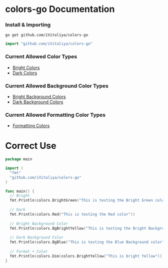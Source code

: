 # colors-go Documentation
### Install & Importing
`go get github.com/iVitaliya/colors-go`
```go
import "github.com/iVitaliya/colors-go"
```

### Current Allowed Color Types
* [Bright Colors](https://github.com/iVitaliya/colors-go/blob/main/docs/BrightColors.md)
* [Dark Colors](https://github.com/iVitaliya/colors-go/blob/main/docs/DarkColors.md)

### Current Allowed Background Color Types
* [Bright Background Colors](https://github.com/iVitaliya/colors-go/blob/main/docs/BrightBGColors.md)
* [Dark Background Colors](https://github.com/iVitaliya/colors-go/blob/main/docs/DarkBGColors.md)

### Current Allowed Formatting Color Types
* [Formatting Colors](https://github.com/iVitaliya/colors-go/blob/main/docs/FormatColors.md)

# Correct Use
```go
package main

import (
  "fmt"
  "github.com/iVitaliya/colors-go"
)

func main() {
  // Bright
  fmt.Println(colors.BrightGreen("This is testing the Bright Green color"))
  
  // Dark
  fmt.Println(colors.Red("This is testing the Red color"))
  
  // Bright Background Color
  fmt.Println(colors.BgBrightYellow("This is testing the Bright Background Yellow color"))
  
  // Dark Background Color
  fmt.Println(colors.BgBlue("This is testing the Blue Background color"))
  
  // Format + Color
  fmt.Println(colors.Dim(colors.BrightYellow("This is bright Yellow")))
}
```
